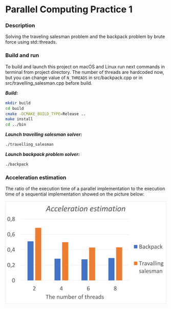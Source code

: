 # Parallel Computing Practice 1

### Description 

Solving the traveling salesman problem and the backpack problem by brute force using std::threads.

### Build and run

To build and launch this project on macOS and Linux run next commands in terminal from project directory. 
The number of threads are hardcoded now, but you can change value of `N_THREADS` in src/backpack.cpp or in src/travelling_salesman.cpp before build. 

***Build:***
```bash
mkdir build
cd build
cmake -DCMAKE_BUILD_TYPE=Release ..
make install
cd ../bin
```

***Launch travelling salesman solver:***
```bash
./travelling_salesman 
```
***Launch backpack problem solver:***
```bash
./backpack
```

### Acceleration estimation 
The ratio of the execution time of a parallel implementation to the execution time of a sequential implementation showed on the picture below:

![](./images/plot.png)


